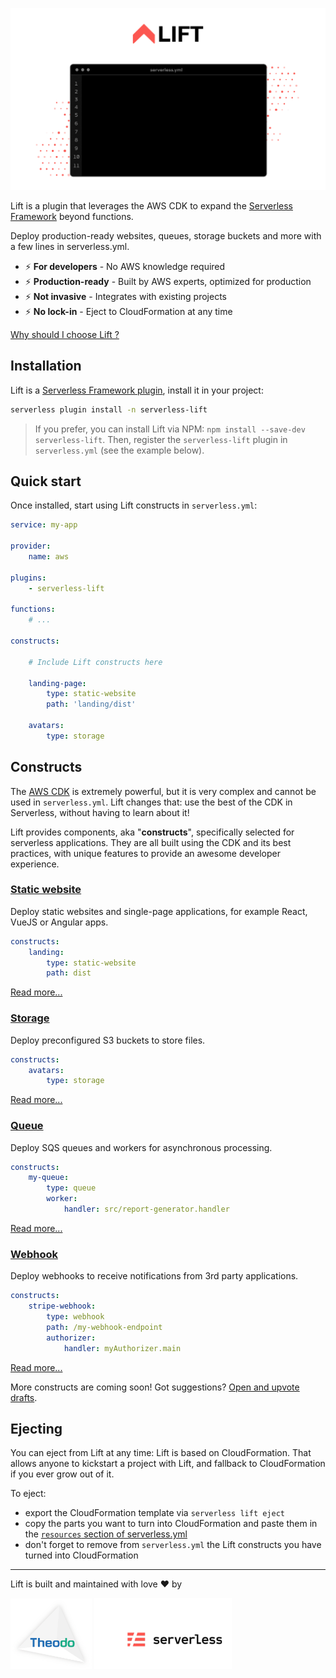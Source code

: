 ![](docs/img/animation.gif)

Lift is a plugin that leverages the AWS CDK to expand the [Serverless Framework](https://www.serverless.com/) beyond functions.

Deploy production-ready websites, queues, storage buckets and more with a few lines in serverless.yml.

- ⚡️ **For developers** - No AWS knowledge required
- ⚡️ **Production-ready** - Built by AWS experts, optimized for production
- ⚡️ **Not invasive** - Integrates with existing projects
- ⚡️ **No lock-in** - Eject to CloudFormation at any time

[Why should I choose Lift ?](docs/comparison.md)

## Installation

Lift is a [Serverless Framework plugin](https://www.serverless.com/plugins/), install it in your project:

```bash
serverless plugin install -n serverless-lift
```

> If you prefer, you can install Lift via NPM: `npm install --save-dev serverless-lift`. Then, register the `serverless-lift` plugin in `serverless.yml` (see the example below).

## Quick start

Once installed, start using Lift constructs in `serverless.yml`:

```yaml
service: my-app

provider:
    name: aws

plugins:
    - serverless-lift

functions: 
    # ...

constructs:

    # Include Lift constructs here

    landing-page:
        type: static-website
        path: 'landing/dist'

    avatars:
        type: storage
```

## Constructs

The [AWS CDK](https://docs.aws.amazon.com/cdk/latest/guide/home.html) is extremely powerful, but it is very complex and cannot be used in `serverless.yml`. Lift changes that: use the best of the CDK in Serverless, without having to learn about it!

Lift provides components, aka "**constructs**", specifically selected for serverless applications. They are all built using the CDK and its best practices, with unique features to provide an awesome developer experience.

### [Static website](docs/static-website.md)

Deploy static websites and single-page applications, for example React, VueJS or Angular apps.

```yaml
constructs:
    landing:
        type: static-website
        path: dist
```

[Read more...](docs/static-website.md)

### [Storage](docs/storage.md)

Deploy preconfigured S3 buckets to store files.

```yaml
constructs:
    avatars:
        type: storage
```

[Read more...](docs/storage.md)

### [Queue](docs/queue.md)

Deploy SQS queues and workers for asynchronous processing.

```yaml
constructs:
    my-queue:
        type: queue
        worker:
            handler: src/report-generator.handler
```

[Read more...](docs/queue.md)

### [Webhook](docs/webhook.md)

Deploy webhooks to receive notifications from 3rd party applications.

```yaml
constructs:
    stripe-webhook:
        type: webhook
        path: /my-webhook-endpoint
        authorizer:
            handler: myAuthorizer.main
```

[Read more...](docs/webhook.md)

More constructs are coming soon! Got suggestions? [Open and upvote drafts](https://github.com/getlift/lift/discussions/categories/components).

## Ejecting

You can eject from Lift at any time: Lift is based on CloudFormation. That allows anyone to kickstart a project with Lift, and fallback to CloudFormation if you ever grow out of it.

To eject:

- export the CloudFormation template via `serverless lift eject`
- copy the parts you want to turn into CloudFormation and paste them in the [`resources` section of serverless.yml](https://www.serverless.com/framework/docs/providers/aws/guide/resources/)
- don't forget to remove from `serverless.yml` the Lift constructs you have turned into CloudFormation

---

Lift is built and maintained with love ❤️ by

<a href="https://www.theodo.fr/" title="Theodo"><img src="docs/img/theodo.png" width="130"></a>
<a href="https://www.serverless.com/" title="Serverless"><img src="docs/img/serverless-logo.png" width="220"></a>
